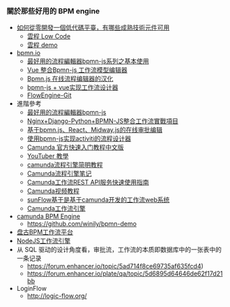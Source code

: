 ### 關於那些好用的 BPM engine
* [如何從零開發一個低代碼平臺，有哪些成熟技術元件可用](https://hypergrowths.com/martech/no-code/30910/topic-370234515/)  
  * [雲程 Low Code](http://www.yunchengxc.com/)
  * [雲程 demo](https://www.yunbangong100.com:31110/user/login?redirect=%2F)
* [bpmn.io](https://bpmn.io/)
  * [最好用的流程編輯器bpmn-js系列之基本使用](https://iter01.com/529878.html)
  * [Vue 整合Bpmn-js 工作流模型编辑器](https://juejin.cn/post/6844904069736169480)
  * [Bpmn.js 在线流程编辑器的汉化](https://juejin.cn/post/6844904105954000910)
  * [bpmn-js + vue实现工作流设计器](https://www.cxyzjd.com/article/juny0302/105739542)
  * [FlowEngine-Git](https://gitee.com/explore/workflow?page=3)
* 進階參考
  * [最好用的流程編輯器bpmn-js](https://iter01.com/529878.html)
  * [Nginx+Django-Python+BPMN-JS整合工作流實戰項目](https://www.traditionalnews.today/showArticle?id=undefined&main_id=7328)
  * [基于bpmn.js、React、Midway.js的在线审批编辑](https://www.bilibili.com/read/cv9015193)
  * [使用bpmn-js实现activiti的流程设计器](https://griabcrh.github.io/2020/03/10/%E4%BD%BF%E7%94%A8bpmn-js%E5%AE%9E%E7%8E%B0activiti%E7%9A%84%E6%B5%81%E7%A8%8B%E8%AE%BE%E8%AE%A1%E5%99%A8/)
  * [Camunda 官方快速入门教程中文版](https://zhuanlan.zhihu.com/p/375908620)
  * [YouTuber 教學](https://www.youtube.com/watch?v=cISEAwWUH60)
  * [camunda流程引擎简明教程](https://blog.maxisvest.com/camunda%E5%BC%95%E6%93%8E%E5%88%9D%E6%8E%A2/)
  * [Camunda流程引擎笔记](https://segmentfault.com/a/1190000022127867)
  * [Camunda工作流REST API服务快速使用指南](https://github.com/zhangqiangboss/WorkflowAndCamunda/blob/master/docs/camunda/CamundaUse.md)
  * [Camunda视频教程](https://www.geek-share.com/detail/2764767581.html)
  * [sunFlow基于是基于camunda开发的工作流web系统](https://gitee.com/cangjingge/sunFlow)
  * [Camunda工作流引擎](https://blog.csdn.net/qq_42758551/article/details/107192376#act_hi_comment__356)
* [camunda BPM Engine](https://camunda.com/products/camunda-platform/bpmn-engine/)
  * https://github.com/winily/bpmn-demo
* [盘古BPM工作流平台](https://gitee.com/pangu-dm/pangubpm-dmn#http://www.pangubpm.com/)
* [NodeJS工作流引擎](https://cabloy.com/zh-cn/articles/flow-introduce.html#_26)
* 从 SQL 驱动的设计角度看，审批流，工作流的本质即数据库中的一张表中的一条记录
  * https://forum.enhancer.io/topic/5ad714f8ce69735af635fcd4)
  * https://forum.enhancer.io/plate/qa/topic/5d6895d64646de62f17d21bb
* LoginFlow
  * http://logic-flow.org/
